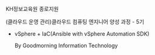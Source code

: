 KH정보교육원 종로지원

 (클라우드 운영 관리)클라우드 컴퓨팅 엔지니어 양성 과정 - 5기

 - vSphere + IaC(Ansible with vSphere Automation SDK)
 
   By Goodmorning Information Technology
